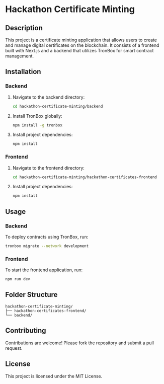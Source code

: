 # Hackathon Certificate Minting

## Description
This project is a certificate minting application that allows users to create and manage digital certificates on the blockchain. It consists of a frontend built with Next.js and a backend that utilizes TronBox for smart contract management.

## Installation
### Backend
1. Navigate to the backend directory:
   ```bash
   cd hackathon-certificate-minting/backend
   ```
2. Install TronBox globally:
   ```bash
   npm install -g tronbox
   ```
3. Install project dependencies:
   ```bash
   npm install
   ```

### Frontend
1. Navigate to the frontend directory:
   ```bash
   cd hackathon-certificate-minting/hackathon-certificates-frontend
   ```
2. Install project dependencies:
   ```bash
   npm install
   ```

## Usage
### Backend
To deploy contracts using TronBox, run:
```bash
tronbox migrate --network development
```

### Frontend
To start the frontend application, run:
```bash
npm run dev
```

## Folder Structure
```
hackathon-certificate-minting/
├── hackathon-certificates-frontend/
└── backend/
```

## Contributing
Contributions are welcome! Please fork the repository and submit a pull request.

## License
This project is licensed under the MIT License.